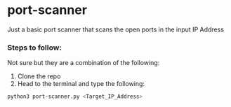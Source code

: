 # port-scanner
Just a basic port scanner that scans the open ports in the input IP Address

### Steps to follow:
Not sure but they are a combination of the following:
1. Clone the repo
2. Head to the terminal and type the following:
```bash
python3 port-scanner.py <Target_IP_Address>
```

